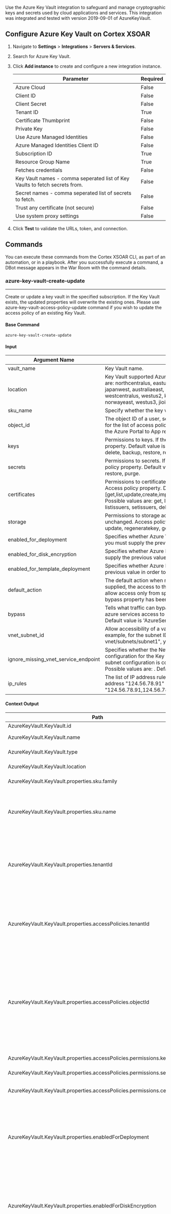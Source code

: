 Use the Azure Key Vault integration to safeguard and manage cryptographic keys and secrets used by cloud applications and services.
This integration was integrated and tested with version 2019-09-01 of AzureKeyVault.

## Configure Azure Key Vault on Cortex XSOAR

1. Navigate to **Settings** > **Integrations** > **Servers & Services**.
2. Search for Azure Key Vault.
3. Click **Add instance** to create and configure a new integration instance.

    | **Parameter**                                                               | **Required** |
    |-----------------------------------------------------------------------------|--------------|
    | Azure Cloud                                                                 | False        |
    | Client ID                                                                   | False        |
    | Client Secret                                                               | False        |
    | Tenant ID                                                                   | True         |
    | Certificate Thumbprint                                                      | False        |
    | Private Key                                                                 | False        |
    | Use Azure Managed Identities                                                | False        |
    | Azure Managed Identities Client ID                                          | False        |
    | Subscription ID                                                             | True         |
    | Resource Group Name                                                         | True         |
    | Fetches credentials                                                         | False        |
    | Key Vault names - comma seperated list of Key Vaults to fetch secrets from. | False        |
    | Secret names - comma seperated list of secrets to fetch.                    | False        |
    | Trust any certificate (not secure)                                          | False        |
    | Use system proxy settings                                                   | False        |

4. Click **Test** to validate the URLs, token, and connection.
## Commands
You can execute these commands from the Cortex XSOAR CLI, as part of an automation, or in a playbook.
After you successfully execute a command, a DBot message appears in the War Room with the command details.
### azure-key-vault-create-update
***
Create or update a key vault in the specified subscription. If the Key Vault exists, the updated properties will overwrite the existing ones. Please use azure-key-vault-access-policy-update command if you wish to update the access policy of an existing Key Vault.


#### Base Command

`azure-key-vault-create-update`
#### Input

| **Argument Name** | **Description** | **Required** |
| --- | --- | --- |
| vault_name | Key Vault name. | Required | 
| location | Key Vault supported Azure location. The location cannot be changed after the Key Vault is created. Default value is 'westus'. Possible values are: northcentralus, eastus, northeurope, westeurope, eastasia, southeastasia, eastus2, centralus, southcentralus, westus, japaneast, japanwest, australiaeast, australiasoutheast, brazilsouth, centralindia, southindia, westindia, canadacentral, canadaeast, uksouth, ukwest, westcentralus, westus2, koreacentral, francecentral, australiacentral, uaenorth, southafricanorth, switzerlandnorth, germanywestcentral, norwayeast, westus3, jioindiawest. | Optional | 
| sku_name | Specify whether the key vault is a standard vault or a premium vault. Default value is 'standard'. Possible values are: standard, premium. | Optional | 
| object_id | The object ID of a user, service principal or security group in the Azure Active Directory tenant for the vault. The object ID must be unique for the list of access policies: Any change in the access policy regards that object ID, will override the exists one. To retrieve it navigate in the Azure Portal to App registrations &gt; your registered application &gt; click on manage application in local directory &gt; copy Object ID property. | Required | 
| keys | Permissions to keys. If the Key Vault exists, you must supply the previous keys' permissions in order to keep them unchanged. Access policy property. Default value is [get,list,create,update,import,delete,backup,restore,recover]. . Possible values are: get, list, create, update, import, delete, backup, restore, recover, decrypt, encrypt, unwrapKey, wrapKey, verify, sign, purge. | Optional | 
| secrets | Permissions to secrets. If the Key Vault exists, you must supply the previous secrets' permissions in order to keep them unchanged. Access policy property. Default value is [get,list,set,delete,backup,restore,recover]. Possible values are: get, list, set, delete, recover, backup, restore, purge. | Optional | 
| certificates | Permissions to certificates. If the Key Vault exists, you must supply the previous certificate's permissions in order to keep them unchanged. Access policy property. Default value is [get,list,update,create,import,delete,recover,backup,restore,managecontacts,manageissuers,getissuers,listissuers,setissuers,deleteissuers]. Possible values are: get, list, update, create, import, delete, recover, backup, restore, managecontacts, manageissuers, getissuers, listissuers, setissuers, deleteissuers, purge. | Optional | 
| storage | Permissions to storage accounts. If the Key Vault exists, you must supply the previous storage's permissions in order to keep them unchanged. Access policy property. Default value is [get,list,set,delete,backup,restore,recover]. Possible values are: get, list, delete, set, update, regeneratekey, getsas, listsas, deletesas, setsas, recover, backup, restore, purge. | Optional | 
| enabled_for_deployment | Specifies whether Azure Virtual Machines are permitted to retrieve certificates stored as secrets from the key vault. If the Key Vault exists, you must supply the previous value in order to keep it the same. Default value is True. Possible values are: true, false. | Optional | 
| enabled_for_disk_encryption | Specifies whether Azure Disk Encryption is permitted to retrieve secrets from the vault and unwrap keys.If the Key Vault exists, you must supply the previous value in order to keep it the same. Default value is True. Possible values are: true, false. | Optional | 
| enabled_for_template_deployment | Specifies whether Azure Resource Manager is permitted to retrieve secrets from the key vault. If the Key Vault exists, you must supply the previous value in order to keep it the same. Default value is True. Possible values are: true, false. | Optional | 
| default_action | The default action when no rule from ip_rules and from vnet_subnet_id match. For example, If no ip_rules and vnet_subnet_id arguments are supplied, the access to the key vault from any IP address or virtual network will be accordingly to the default_action value. If you wish to allow access only from specific virtual network or IP address, use the ip_rules or the  vnet_subnet_id arguments. This is only used after the bypass property has been evaluated. Network acl property. Possible values are: Allow, Deny. | Optional | 
| bypass | Tells what traffic can bypass network rules. This can be 'AzureServices' or 'None'. For example, use 'AzureServices' if you wish to give azure services access to key vault, although the default action is 'Deny' or the access for a specific IP address. Network acl property. Default value is 'AzureServices'. Possible values are: AzureServices, None. | Optional | 
| vnet_subnet_id | Allow accessibility of a vault from a specific virtual network. This argument must be the full resource ID of a virtual network subnet. For example, for the subnet ID "/subscriptions/subid/resourceGroups/rg1/providers/Microsoft.Network/virtualNetworks/test-vnet/subnets/subnet1", you allow access to the Key Vault from subnet1. Network acl property. | Optional | 
| ignore_missing_vnet_service_endpoint | Specifies whether the Network Resource Provider will ignore the check if parent subnet has serviceEndpoints configured.  This allows the configuration for the Key Vault to complete without error before the configuration to the virtual network's subnet is complete. Once the subnet configuration is complete, the Cosmos account will then be accessible through the configured subnet. Network Acl property. Possible values are: . Default is True. | Optional | 
| ip_rules | The list of IP address rules. Each rule governing the accessibility of a vault from a specific IP address or IP range. It can be a simple IP address "124.56.78.91" or "124.56.78.0/24" -  all addresses that start with 124.56.78. For example, for the IP addresses list: "124.56.78.91,124.56.78.92", you can access the Key Vault from "124.56.78.91" or "124.56.78.92" IP addresses. Network acl property. | Optional | 


#### Context Output

| **Path** | **Type** | **Description** |
| --- | --- | --- |
| AzureKeyVault.KeyVault.id | String | Resource ID. | 
| AzureKeyVault.KeyVault.name | String | Key Vault name. | 
| AzureKeyVault.KeyVault.type | String | Resource type in Azure. | 
| AzureKeyVault.KeyVault.location | String | Key Vault location. | 
| AzureKeyVault.KeyVault.properties.sku.family | String | SKU family name. | 
| AzureKeyVault.KeyVault.properties.sku.name | String | SKU name to specify whether the key vault is a standard vault or a premium vault. | 
| AzureKeyVault.KeyVault.properties.tenantId | String | The Azure Active Directory tenant ID that should be used for authenticating requests to the key vault. | 
| AzureKeyVault.KeyVault.properties.accessPolicies.tenantId | String | The Azure Active Directory tenant ID that should be used for authenticating requests to the key vault. | 
| AzureKeyVault.KeyVault.properties.accessPolicies.objectId | String | The object ID of a user, service principal or security group in the Azure Active Directory tenant for the vault. The object ID must be unique for the list of access policies. | 
| AzureKeyVault.KeyVault.properties.accessPolicies.permissions.keys | Unknown | Permissions to keys. | 
| AzureKeyVault.KeyVault.properties.accessPolicies.permissions.secrets | Unknown | Permissions to secrets. | 
| AzureKeyVault.KeyVault.properties.accessPolicies.permissions.certificates | Unknown | Permissions to certificates. | 
| AzureKeyVault.KeyVault.properties.enabledForDeployment | Boolean | Property to specify whether Azure Virtual Machines are permitted to retrieve certificates stored as secrets from the key vault. | 
| AzureKeyVault.KeyVault.properties.enabledForDiskEncryption | Boolean | Property to specify whether Azure Disk Encryption is permitted to retrieve secrets from the vault and unwrap keys. | 
| AzureKeyVault.KeyVault.properties.enabledForTemplateDeployment | Boolean | Property to specify whether Azure Resource Manager is permitted to retrieve secrets from the key vault. | 
| AzureKeyVault.KeyVault.properties.vaultUri | String | The URI of the vault for performing operations on keys and secrets. |
| AzureKeyVault.KeyVault.properties.provisioningState | String | The current provisioning state. |

#### Command Example
```!azure-key-vault-create-update object_id=YOUR_OBJECT_ID vault_name=xsoar-test-285 keys=create,decrypt```

#### Context Example
```json
{
    "AzureKeyVault": {
        "KeyVault": {
            "id": "/subscriptions/SUBSCRIPTION_ID/resourceGroups/test-group/providers/Microsoft.KeyVault/vaults/xsoar-test-285",
            "location": "westus",
            "name": "xsoar-test-285",
            "properties": {
                "accessPolicies": [
                    {
                        "objectId": "YOUR_OBJECT_ID",
                        "permissions": {
                            "certificates": [
                                "get",
                                "list",
                                "update",
                                "create",
                                "import",
                                "delete",
                                "recover",
                                "backup",
                                "restore",
                                "managecontacts",
                                "manageissuers",
                                "getissuers",
                                "listissuers",
                                "setissuers",
                                "deleteissuers"
                            ],
                            "keys": [
                                "create",
                                "decrypt"
                            ],
                            "secrets": [
                                "get",
                                "list",
                                "set",
                                "delete",
                                "recover",
                                "backup",
                                "restore"
                            ],
                            "storage": [
                                "get",
                                "list",
                                "delete",
                                "set",
                                "update",
                                "regeneratekey",
                                "getsas",
                                "listsas"
                            ]
                        },
                        "tenantId": "YOUR_TENANT_ID"
                    }
                ],
                "enableSoftDelete": true,
                "enabledForDeployment": true,
                "enabledForDiskEncryption": true,
                "enabledForTemplateDeployment": true,
                "provisioningState": "Succeeded",
                "sku": {
                    "family": "A",
                    "name": "standard"
                },
                "tenantId": "YOUR_TENANT_ID",
                "vaultUri": "https://xsoar-test-285.vault.azure.net/"
            },
            "tags": {},
            "type": "Microsoft.KeyVault/vaults"
        }
    }
}
```

#### Human Readable Output

>### xsoar-test-285 Information
>|Id|Name|Type|Location|
>|---|---|---|---|
>| /subscriptions/SUBSCRIPTION_ID/resourceGroups/test-group/providers/Microsoft.KeyVault/vaults/xsoar-test-285 | xsoar-test-285 | Microsoft.KeyVault/vaults | westus |


### azure-key-vault-delete
***
Delete the specified key vault.


#### Base Command

`azure-key-vault-delete`
#### Input

| **Argument Name** | **Description** | **Required** |
| --- | --- | --- |
| vault_name | Key Vault name to delete. | Required | 


#### Context Output

There is no context output for this command.

#### Command Example
```!azure-key-vault-delete vault_name=xsoar-test-262```

#### Human Readable Output

>Deleted Key Vault xsoar-test-262 successfully.

### azure-key-vault-get
***
Get the specified key vault.


#### Base Command

`azure-key-vault-get`
#### Input

| **Argument Name** | **Description** | **Required** |
| --- | --- | --- |
| vault_name | Key Vault name. | Required | 


#### Context Output

| **Path** | **Type** | **Description** |
| --- | --- | --- |
| AzureKeyVault.KeyVault.id | String | Resource ID. | 
| AzureKeyVault.KeyVault.name | String | Key Vault name. | 
| AzureKeyVault.KeyVault.type | String | Resource type in Azure. | 
| AzureKeyVault.KeyVault.location | String | Key Vault location. | 
| AzureKeyVault.KeyVault.properties.sku.family | String | SKU family name. | 
| AzureKeyVault.KeyVault.properties.sku.name | String | SKU name to specify whether the key vault is a standard vault or a premium vault. | 
| AzureKeyVault.KeyVault.properties.tenantId | String | The Azure Active Directory tenant ID that should be used for authenticating requests to the key vault. | 
| AzureKeyVault.KeyVault.properties.accessPolicies.tenantId | String | The Azure Active Directory tenant ID that should be used for authenticating requests to the key vault. | 
| AzureKeyVault.KeyVault.properties.accessPolicies.objectId | String | The object ID of a user, service principal or security group in the Azure Active Directory tenant for the vault. The object ID must be unique for the list of access policies. | 
| AzureKeyVault.KeyVault.properties.accessPolicies.permissions.keys | Unknown | Permissions to keys. | 
| AzureKeyVault.KeyVault.properties.accessPolicies.permissions.secrets | Unknown | Permissions to secrets. | 
| AzureKeyVault.KeyVault.properties.accessPolicies.permissions.certificates | Unknown | Permissions to certificates. | 
| AzureKeyVault.KeyVault.properties.enabledForDeployment | Boolean | Property to specify whether Azure Virtual Machines are permitted to retrieve certificates stored as secrets from the key vault. | 
| AzureKeyVault.KeyVault.properties.enabledForDiskEncryption | Boolean | Property to specify whether Azure Disk Encryption is permitted to retrieve secrets from the vault and unwrap keys. | 
| AzureKeyVault.KeyVault.properties.enabledForTemplateDeployment | Boolean | Property to specify whether Azure Resource Manager is permitted to retrieve secrets from the key vault. | 
| AzureKeyVault.KeyVault.properties.enableSoftDelete | Boolean | Property to specify whether the 'soft delete' functionality is enabled for this key vault. If it's not set to any value\(true or false\) when creating new key vault, it will be set to true by default. Once set to true, it cannot be reverted to false. | 
| AzureKeyVault.KeyVault.properties.vaultUri | String | The URI of the vault for performing operations on keys and secrets. This property is readonly. | 


#### Command Example
```!azure-key-vault-get vault_name=xsoar-test-vault```

#### Context Example
```json
{
    "AzureKeyVault": {
        "KeyVault": {
            "id": "/subscriptions/SUBSCRIPTION_ID/resourceGroups/test-group/providers/Microsoft.KeyVault/vaults/xsoar-test-vault",
            "location": "eastus",
            "name": "xsoar-test-vault",
            "properties": {
                "accessPolicies": [
                    {
                        "objectId": "YOUR_OBJECT_ID",
                        "permissions": {
                            "certificates": [
                                "Get",
                                "List",
                                "Update",
                                "Create",
                                "Import",
                                "Delete",
                                "Recover",
                                "Backup",
                                "Restore",
                                "ManageContacts",
                                "ManageIssuers",
                                "GetIssuers",
                                "ListIssuers",
                                "SetIssuers",
                                "DeleteIssuers",
                                "Purge"
                            ],
                            "keys": [
                                "Get",
                                "List",
                                "Update",
                                "Create",
                                "Import",
                                "Delete",
                                "Recover",
                                "Backup",
                                "Restore",
                                "Decrypt",
                                "Encrypt",
                                "UnwrapKey",
                                "WrapKey",
                                "Verify",
                                "Sign",
                                "Purge"
                            ],
                            "secrets": [
                                "Get",
                                "List",
                                "Set",
                                "Delete",
                                "Recover",
                                "Backup",
                                "Restore",
                                "Purge"
                            ]
                        },
                        "tenantId": "YOUR_TENANT_ID"
                    }
                ],
                "enableRbacAuthorization": false,
                "enableSoftDelete": true,
                "enabledForDeployment": false,
                "enabledForDiskEncryption": false,
                "enabledForTemplateDeployment": false,
                "provisioningState": "Succeeded",
                "sku": {
                    "family": "A",
                    "name": "Standard"
                },
                "softDeleteRetentionInDays": 90,
                "tenantId": "YOUR_TENANT_ID",
                "vaultUri": "https://xsoar-test-vault.vault.azure.net/"
            },
            "tags": {},
            "type": "Microsoft.KeyVault/vaults"
        }
    }
}
```

#### Human Readable Output

>### xsoar-test-vault Information
>|Id|Name|Type|Location|
>|---|---|---|---|
>| /subscriptions/SUBSCRIPTION_ID/resourceGroups/test-group/providers/Microsoft.KeyVault/vaults/xsoar-test-vault | xsoar-test-vault | Microsoft.KeyVault/vaults | eastus |


### azure-key-vault-list
***
The List operation gets information about the vaults associated with the subscription. For a limit greater than 25, more than one API call will be required and the command might take longer time.


#### Base Command

`azure-key-vault-list`
#### Input

| **Argument Name** | **Description** | **Required** |
| --- | --- | --- |
| limit | Limit on the number of keys vaults to return. Default value is 50. | Optional | 
| offset | First index to retrieve from. Default value is 0. | Optional | 


#### Context Output

| **Path** | **Type** | **Description** |
| --- | --- | --- |
| AzureKeyVault.KeyVault.id | String | Resource ID. | 
| AzureKeyVault.KeyVault.name | String | Key Vault name. | 
| AzureKeyVault.KeyVault.type | String | Resource type in Azure. | 
| AzureKeyVault.KeyVault.location | String | Key Vault location. | 
| AzureKeyVault.KeyVault.properties.sku.family | String | SKU family name. | 
| AzureKeyVault.KeyVault.properties.sku.name | String | SKU name to specify whether the key vault is a standard vault or a premium vault. | 
| AzureKeyVault.KeyVault.properties.tenantId | String | The Azure Active Directory tenant ID that should be used for authenticating requests to the key vault. | 
| AzureKeyVault.KeyVault.properties.accessPolicies.tenantId | String | The Azure Active Directory tenant ID that should be used for authenticating requests to the key vault. | 
| AzureKeyVault.KeyVault.properties.accessPolicies.objectId | String | The object ID of a user, service principal or security group in the Azure Active Directory tenant for the vault. The object ID must be unique for the list of access policies. | 
| AzureKeyVault.KeyVault.properties.accessPolicies.permissions.keys | Unknown | Permissions to keys. | 
| AzureKeyVault.KeyVault.properties.accessPolicies.permissions.secrets | Unknown | Permissions to secrets. | 
| AzureKeyVault.KeyVault.properties.accessPolicies.permissions.certificates | Unknown | Permissions to certificates. | 
| AzureKeyVault.KeyVault.properties.enabledForDeployment | Boolean | Property to specify whether Azure Virtual Machines are permitted to retrieve certificates stored as secrets from the key vault. | 
| AzureKeyVault.KeyVault.properties.enabledForDiskEncryption | Boolean | Property to specify whether Azure Disk Encryption is permitted to retrieve secrets from the vault and unwrap keys. | 
| AzureKeyVault.KeyVault.properties.enabledForTemplateDeployment | Boolean | Property to specify whether Azure Resource Manager is permitted to retrieve secrets from the key vault. | 
| AzureKeyVault.KeyVault.properties.enableSoftDelete | Boolean | Property to specify whether the 'soft delete' functionality is enabled for this key vault. If it's not set to any value\(true or false\) when creating new key vault, it will be set to true by default. Once set to true, it cannot be reverted to false. | 
| AzureKeyVault.KeyVault.properties.vaultUri | String | The URI of the vault for performing operations on keys and secrets.  | 


#### Command Example
```!azure-key-vault-list limit=1```

#### Context Example
```json
{
    "AzureKeyVault": {
        "KeyVault": {
            "id": "/subscriptions/SUBSCRIPTION_ID/resourceGroups/test-group/providers/Microsoft.KeyVault/vaults/xsoar-test-265",
            "location": "eastasia",
            "name": "xsoar-test-265",
            "properties": {
                "accessPolicies": [
                    {
                        "objectId": "YOUR_OBJECT_ID",
                        "permissions": {
                            "certificates": [
                                "get",
                                "list",
                                "update",
                                "create",
                                "import",
                                "delete",
                                "recover",
                                "backup",
                                "restore",
                                "managecontacts",
                                "manageissuers",
                                "getissuers",
                                "listissuers",
                                "setissuers",
                                "deleteissuers"
                            ],
                            "keys": [
                                "get",
                                "list",
                                "update",
                                "create",
                                "import",
                                "delete",
                                "recover",
                                "backup",
                                "restore",
                                "decrypt"
                            ],
                            "secrets": [
                                "get",
                                "list",
                                "set",
                                "delete",
                                "recover",
                                "backup",
                                "restore"
                            ],
                            "storage": [
                                "get",
                                "list",
                                "delete",
                                "set",
                                "update",
                                "regeneratekey",
                                "getsas",
                                "listsas"
                            ]
                        },
                        "tenantId": "YOUR_TENANT_ID"
                    }
                ],
                "enableSoftDelete": true,
                "enabledForDeployment": true,
                "enabledForDiskEncryption": true,
                "enabledForTemplateDeployment": true,
                "provisioningState": "Succeeded",
                "sku": {
                    "family": "A",
                    "name": "standard"
                },
                "tenantId": "YOUR_TENANT_ID",
                "vaultUri": "https://xsoar-test-265.vault.azure.net/"
            },
            "tags": {},
            "type": "Microsoft.KeyVault/vaults"
        }
    }
}
```

#### Human Readable Output

>### Key Vaults List
>|Id|Name|Type|Location|
>|---|---|---|---|
>| /subscriptions/SUBSCRIPTION_ID/resourceGroups/test-group/providers/Microsoft.KeyVault/vaults/xsoar-test-265 | xsoar-test-265 | Microsoft.KeyVault/vaults | eastasia |


### azure-key-vault-access-policy-update
***
Update access policies in a key vault in the specified subscription. The update regards only the access policy for the specified object ID.


#### Base Command

`azure-key-vault-access-policy-update`
#### Input

| **Argument Name** | **Description** | **Required** |
| --- | --- | --- |
| vault_name | The name of the Key Vault to update it's access policy. | Required | 
| operation_kind | The name of the operation to do on the vault's access policy. Supports three operations: add,remove,replace. For example, to add get, list permissions to the current secret permissions, use operation_kind=add and secrets=get,list. Possible values are: add, remove, replace. | Required | 
| object_id | The object ID of a user, service principal or security group in the Azure Active Directory tenant for the vault. The update regards only the access policy for the specified object ID. | Required | 
| keys | Permissions to keys. Possible values are: encrypt, decrypt, wrapKey, unwrapKey, sign, verify, get, list, create, update, import, delete, backup, restore, recover, purge. | Optional | 
| secrets | Permissions to secrets. Possible values are: get, list, set, delete, backup, restore, recover, purge. | Optional | 
| certificates | Permissions to certificates. Possible values are: get, list, delete, create, import, update, managecontacts, getissuers, listissuers, setissuers, deleteissuers, manageissuers, recover, purge. | Optional | 
| storage | Permissions to storage accounts. Possible values are: get, list, delete, set, update, regeneratekey, getsas, listsas, deletesas, setsas, recover, backup, restore, purge. | Optional | 


#### Context Output

| **Path** | **Type** | **Description** |
| --- | --- | --- |
| AzureKeyVault.VaultAccessPolicy.id | String | Resource ID. | 
| AzureKeyVault.VaultAccessPolicy.type | String | Resource type in Azure. | 
| AzureKeyVault.VaultAccessPolicy.properties.accessPolicies.tenantId | String | The Azure Active Directory tenant ID that should be used for authenticating requests to the key vault. | 
| AzureKeyVault.VaultAccessPolicy.properties.accessPolicies.objectId | String | The object ID of a user, service principal or security group in the Azure Active Directory tenant for the vault. The object ID must be unique for the list of access policies. | 
| AzureKeyVault.VaultAccessPolicy.properties.accessPolicies.permissions.keys | Unknown | Permissions to keys. | 
| AzureKeyVault.VaultAccessPolicy.properties.accessPolicies.permissions.secrets | Unknown | Permissions to secrets. | 
| AzureKeyVault.VaultAccessPolicy.properties.accessPolicies.permissions.certificates | Unknown | Permissions to certificates. | 


#### Command Example
```!azure-key-vault-access-policy-update object_id=YOUR_OBJECT_ID operation_kind=add vault_name=xsoar-test-285 keys=import,list```

#### Context Example
```json
{
    "AzureKeyVault": {
        "VaultAccessPolicy": {
            "id": "/subscriptions/SUBSCRIPTION_ID/resourceGroups/test-group/providers/Microsoft.KeyVault/vaults/xsoar-test-285/accessPolicies/",
            "properties": {
                "accessPolicies": [
                    {
                        "objectId": "YOUR_OBJECT_ID",
                        "permissions": {
                            "certificates": [
                                "get",
                                "list",
                                "update",
                                "create",
                                "import",
                                "delete",
                                "recover",
                                "backup",
                                "restore",
                                "managecontacts",
                                "manageissuers",
                                "getissuers",
                                "listissuers",
                                "setissuers",
                                "deleteissuers"
                            ],
                            "keys": [
                                "create",
                                "decrypt",
                                "import",
                                "list"
                            ],
                            "secrets": [
                                "get",
                                "list",
                                "set",
                                "delete",
                                "recover",
                                "backup",
                                "restore"
                            ],
                            "storage": [
                                "get",
                                "list",
                                "delete",
                                "set",
                                "update",
                                "regeneratekey",
                                "getsas",
                                "listsas"
                            ]
                        },
                        "tenantId": "YOUR_TENANT_ID"
                    }
                ]
            },
            "type": "Microsoft.KeyVault/vaults/accessPolicies"
        }
    }
}
```

#### Human Readable Output

>### xsoar-test-285 Updated Access Policy
>|Id|Type|
>|---|---|
>| /subscriptions/SUBSCRIPTION_ID/resourceGroups/test-group/providers/Microsoft.KeyVault/vaults/xsoar-test-285/accessPolicies/ | Microsoft.KeyVault/vaults/accessPolicies |


### azure-key-vault-key-get
***
Get the public part of a stored key. This operation requires the keys/get permission.


#### Base Command

`azure-key-vault-key-get`
#### Input

| **Argument Name** | **Description** | **Required** |
| --- | --- | --- |
| vault_name | The name of the Key Vault where the key resides in. | Required | 
| key_name | Key name. | Required | 
| key_version | Adding the version parameter retrieves a specific version of a key. This URI fragment is optional. If not specified, the latest version of the key is returned. | Optional | 


#### Context Output

| **Path** | **Type** | **Description** |
| --- | --- | --- |
| AzureKeyVault.Key.key.kid | String | Key identifier. | 
| AzureKeyVault.Key.key.kty | String | JsonWebKey Key Type. | 
| AzureKeyVault.Key.key.key_ops | Unknown | Supported key operations. | 
| AzureKeyVault.Key.key.n | String | RSA modulus. | 
| AzureKeyVault.Key.key.e | String | RSA public exponent. | 
| AzureKeyVault.Key.attributes.enabled | Boolean | Determines whether the object is enabled. | 
| AzureKeyVault.Key.attributes.created | Date | Creation time in UTC. | 
| AzureKeyVault.Key.attributes.updated | Date | Last updated time in UTC. | 
| AzureKeyVault.Key.attributes.recoveryLevel | Unknown | Reflects the deletion recovery level currently in effect for keys in the current vault. If it contains 'Purgeable' the key can be permanently deleted by a privileged user; otherwise, only the system can purge the key, at the end of the retention interval. | 


#### Command Example
```!azure-key-vault-key-get key_name=test-key-1 vault_name=xsoar-test-vault```

#### Context Example
```json
{
    "AzureKeyVault": {
        "Key": {
            "attributes": {
                "created": "2021-08-11T12:03:16",
                "enabled": true,
                "recoverableDays": 90,
                "recoveryLevel": "Recoverable+Purgeable",
                "updated": "2021-08-11T12:03:16"
            },
            "key": {
                "e": "AQAB",
                "key_ops": [
                    "sign",
                    "verify",
                    "wrapKey",
                    "unwrapKey",
                    "encrypt",
                    "decrypt"
                ],
                "kid": "https://xsoar-test-vault.vault.azure.net/keys/test-key-1/KEY_VERSION",
                "kty": "RSA",
                "n": "XXX-XXXX-XXX"
            },
            "key_vault_name": "xsoar-test-vault",
            "tags": {}
        }
    }
}
```

#### Human Readable Output

>### test-key-1 Information
>|Key Id|Enabled|Json Web Key Type|Key Operations|Create Time|Update Time|
>|---|---|---|---|---|---|
>| https://xsoar-test-vault.vault.azure.net/keys/test-key-1/KEY_VERSION | true | RSA | sign,<br/>verify,<br/>wrapKey,<br/>unwrapKey,<br/>encrypt,<br/>decrypt | 2021-08-11T12:03:16 | 2021-08-11T12:03:16 |


### azure-key-vault-key-list
***
List keys in the specified vault. For a limit greater than 25, more than one API call will be required and the command might take longer time. This operation requires the keys/list permission.


#### Base Command

`azure-key-vault-key-list`
#### Input

| **Argument Name** | **Description** | **Required** |
| --- | --- | --- |
| vault_name | The name of the Key Vault where the keys reside in. | Required | 
| limit | Limit on the number of keys to return. Default value is 50. Default is 50. | Optional | 
| offset | First index to retrieve from. Default value is 0. Default is 0. | Optional | 


#### Context Output

| **Path** | **Type** | **Description** |
| --- | --- | --- |
| AzureKeyVault.Key.kid | String | Key identifier. | 
| AzureKeyVault.Key.attributes.enabled | Boolean | Determines whether the object is enabled. | 
| AzureKeyVault.Key.attributes.created | Date | Creation time in UTC. | 
| AzureKeyVault.Key.attributes.updated | Date | Last updated time in UTC. | 
| AzureKeyVault.Key.attributes.recoveryLevel | String | Reflects the deletion recovery level currently in effect for keys in the current vault. If it contains 'Purgeable' the key can be permanently deleted by a privileged user; otherwise, only the system can purge the key, at the end of the retention interval. | 
| AzureKeyVault.Key.attributes.recoverableDays | Number | Soft Delete data retention days. Value should be &gt;=7 and &lt;=90 when softDelete enabled, otherwise 0. | 


#### Command Example
```!azure-key-vault-key-list vault_name=xsoar-test-vault limit=1```

#### Context Example
```json
{
    "AzureKeyVault": {
        "Key": {
            "attributes": {
                "created": "2021-08-11T12:05:48",
                "enabled": false,
                "exp": "2022-08-11T12:05:48",
                "nbf": "2021-08-11T11:55:48",
                "recoverableDays": 90,
                "recoveryLevel": "Recoverable+Purgeable",
                "updated": "2021-09-05T14:02:13"
            },
            "key_vault_name": "xsoar-test-vault",
            "kid": "https://xsoar-test-vault.vault.azure.net/keys/test-cer-1",
            "managed": true,
            "tags": {}
        }
    }
}
```

#### Human Readable Output

>### xsoar-test-vault Keys List
>|Key Id|Enabled|Create Time|Update Time|Expiry Time|
>|---|---|---|---|---|
>| https://xsoar-test-vault.vault.azure.net/keys/test-cer-1 | false | 2021-08-11T12:05:48 | 2021-09-05T14:02:13 | 2022-08-11T12:05:48 |


### azure-key-vault-key-delete
***
Delete a key of any type from storage in Azure Key vault. This operation requires the keys/delete permission.


#### Base Command

`azure-key-vault-key-delete`
#### Input

| **Argument Name** | **Description** | **Required** |
| --- | --- | --- |
| vault_name | The name of the Key Vault where the key resides in. | Required | 
| key_name | Key name to delete. | Required | 


#### Context Output

| **Path** | **Type** | **Description** |
| --- | --- | --- |
| AzureKeyVault.Key.recoveryId | String | The url of the recovery object, used to identify and recover the deleted key. | 
| AzureKeyVault.Key.deletedDate | Date | The time when the key was deleted, in UTC. | 
| AzureKeyVault.Key.key.kid | String | Key identifier. | 
| AzureKeyVault.Key.key.kty | String | JsonWebKey Key Type. | 
| AzureKeyVault.Key.key.key_ops | Unknown | Supported key operations. | 
| AzureKeyVault.Key.key.n | String | RSA modulus. | 
| AzureKeyVault.Key.key.e | String | RSA public exponent. | 
| AzureKeyVault.Key.attributes.enabled | Boolean | Determines whether the object is enabled. | 
| AzureKeyVault.Key.attributes.created | Number | Creation time in UTC. | 
| AzureKeyVault.Key.attributes.updated | Number | Last updated time in UTC. | 
| AzureKeyVault.Key.attributes.recoveryLevel | String | Reflects the deletion recovery level currently in effect for keys in the current vault. If it contains 'Purgeable' the key can be permanently deleted by a privileged user; otherwise, only the system can purge the key, at the end of the retention interval. | 


#### Command Example
```!azure-key-vault-key-delete key_name=test-key-10 vault_name=xsoar-test-vault```

#### Context Example
```json
{
    "AzureKeyVault": {
        "Key": {
            "attributes": {
                "created": "2021-08-18T07:07:18",
                "enabled": true,
                "exp": "2023-08-18T07:07:03",
                "nbf": "2021-08-18T07:07:03",
                "recoverableDays": 90,
                "recoveryLevel": "Recoverable+Purgeable",
                "updated": "2021-08-18T07:07:18"
            },
            "deletedDate": "2021-11-01T12:52:40",
            "key": {
                "e": "AQAB",
                "key_ops": [
                    "sign",
                    "verify",
                    "wrapKey",
                    "unwrapKey",
                    "encrypt",
                    "decrypt"
                ],
                "kid": "https://xsoar-test-vault.vault.azure.net/keys/test-key-10/KEY_VERSION",
                "kty": "RSA",
                "n": "XXX-XXXX-XXX"
            },
            "key_vault_name": "xsoar-test-vault",
            "recoveryId": "https://xsoar-test-vault.vault.azure.net/deletedkeys/test-key-10",
            "scheduledPurgeDate": "2022-01-30T12:52:40",
            "tags": {}
        }
    }
}
```

#### Human Readable Output

>### Delete test-key-10
>|Key Id|Recovery Id|Deleted Date|Scheduled Purge Date|
>|---|---|---|---|
>| https://xsoar-test-vault.vault.azure.net/keys/test-key-10/KEY_VERSION | https://xsoar-test-vault.vault.azure.net/deletedkeys/test-key-10 | 2021-11-01T12:52:40 | 2022-01-30T12:52:40 |


### azure-key-vault-secret-get
***
Get a specified secret from a given key vault. The GET operation is applicable to any secret stored in Azure Key Vault. This operation requires the secrets/get permission.


#### Base Command

`azure-key-vault-secret-get`
#### Input

| **Argument Name** | **Description** | **Required** |
| --- | --- | --- |
| vault_name | The name of the Key Vault where the secret resides in. | Required | 
| secret_name | Secret name. | Required | 
| secret_version | Secret version.If not specified, the latest version of the secret is returned. | Optional | 


#### Context Output

| **Path** | **Type** | **Description** |
| --- |----------| --- |
| AzureKeyVault.Secret.value | String   | Secret value. | 
| AzureKeyVault.Secret.id | String   | Secret ID. | 
| AzureKeyVault.Secret.attributes.enabled | Boolean  | Determines whether the object is enabled. | 
| AzureKeyVault.Secret.attributes.created | Date     | Creation time in UTC. | 
| AzureKeyVault.Secret.attributes.updated | Date     | Last updated time in UTC. | 
| AzureKeyVault.Secret.attributes.recoveryLevel | String   | Reflects the deletion recovery level currently in effect for secrets in the current vault. If it contains 'Purgeable', the secret can be permanently deleted by a privileged user; otherwise, only the system can purge the secret, at the end of the retention interval. | 


#### Command Example
```!azure-key-vault-secret-get secret_name=test-sec-1 vault_name=xsoar-test-vault```

#### Context Example
```json
{
    "AzureKeyVault": {
        "Secret": {
            "attributes": {
                "created": "2021-08-11T12:04:12",
                "enabled": true,
                "exp": "2023-08-11T12:04:06",
                "nbf": "2021-08-11T12:04:06",
                "recoverableDays": 90,
                "recoveryLevel": "Recoverable+Purgeable",
                "updated": "2021-08-17T16:22:57"
            },
            "contentType": "text",
            "id": "https://xsoar-test-vault.vault.azure.net/secrets/test-sec-1/SECRET_VERSION",
            "key_vault_name": "xsoar-test-vault",
            "tags": {},
            "value": "test"
        }
    }
}
```

#### Human Readable Output

>### test-sec-1 Information
>|Secret Id|Enabled|Create Time|Update Time|Expiry Time|
>|---|---|---|---|---|
>| https://xsoar-test-vault.vault.azure.net/secrets/test-sec-1/SECRET_VERSION | true | 2021-08-11T12:04:12 | 2021-08-17T16:22:57 | 2023-08-11T12:04:06 |


### azure-key-vault-secret-list
***
List secrets in a specified key vault. For a limit greater than 25, more than one API call will be required and the command might take longer time. This operation requires the secrets/list permission.


#### Base Command

`azure-key-vault-secret-list`
#### Input

| **Argument Name** | **Description** | **Required** |
| --- | --- | --- |
| vault_name | The name of the Key Vault where the secrets reside in. | Required | 
| limit | Limit on the number of secrets to return. Default value is 50. | Optional | 
| offset | First index to retrieve from. Default value is 0. | Optional | 


#### Context Output

| **Path** | **Type** | **Description** |
| --- |----------| --- |
| AzureKeyVault.Secret.id | String   | Secret ID. | 
| AzureKeyVault.Secret.attributes.enabled | Boolean  | Determines whether the object is enabled. | 
| AzureKeyVault.Secret.attributes.nbf | Date     | Not before date in UTC. | 
| AzureKeyVault.Secret.attributes.exp | Date     | Expiry date in UTC. | 
| AzureKeyVault.Secret.attributes.created | Date     | Creation time in UTC. | 
| AzureKeyVault.Secret.attributes.updated | Date     | Last updated time in UTC. | 
| AzureKeyVault.Secret.attributes.recoveryLevel | String   | Reflects the deletion recovery level currently in effect for secrets in the current vault. If it contains 'Purgeable', the secret can be permanently deleted by a privileged user; otherwise, only the system can purge the secret, at the end of the retention interval. | 
| AzureKeyVault.Secret.attributes.recoverableDays | Number   | Soft Delete data retention days. Value should be &gt;=7 and &lt;=90 when softDelete enabled, otherwise 0. | 


#### Command Example
```!azure-key-vault-secret-list vault_name=xsoar-test-vault limit=1```

#### Context Example
```json
{
    "AzureKeyVault": {
        "Secret": {
            "attributes": {
                "created": "2021-08-11T12:05:48",
                "enabled": false,
                "exp": "2022-08-11T12:05:48",
                "nbf": "2021-08-11T11:55:48",
                "recoverableDays": 90,
                "recoveryLevel": "Recoverable+Purgeable",
                "updated": "2021-09-05T14:02:13"
            },
            "contentType": "application/x-pkcs12",
            "id": "https://xsoar-test-vault.vault.azure.net/secrets/test-cer-1",
            "key_vault_name": "xsoar-test-vault",
            "managed": true,
            "tags": {}
        }
    }
}
```

#### Human Readable Output

>### xsoar-test-vault Secrets List
>|Secret Id|Enabled|Create Time|Update Time|Expiry Time|
>|---|---|---|---|---|
>| https://xsoar-test-vault.vault.azure.net/secrets/test-cer-1 | false | 2021-08-11T12:05:48 | 2021-09-05T14:02:13 | 2022-08-11T12:05:48 |


### azure-key-vault-secret-delete
***
Delete a secret from a specified key vault. This operation requires the secrets/delete permission.


#### Base Command

`azure-key-vault-secret-delete`
#### Input

| **Argument Name** | **Description** | **Required** |
| --- | --- | --- |
| vault_name | The name of the Key Vault where the secret resides in. | Required | 
| secret_name | Secret name to delete. | Required | 


#### Context Output

| **Path** | **Type** | **Description** |
| --- | --- | --- |
| AzureKeyVault.Secret.recoveryId | String | The URL of the recovery object, used to identify and recover the deleted secret. | 
| AzureKeyVault.Secret.deletedDate | Date | The time when the secret was deleted, in UTC. | 
| AzureKeyVault.Secret.scheduledPurgeDate | Date | The time when the secret is scheduled to be purged, in UTC. | 
| AzureKeyVault.Secret.id | String | Deleted secret ID. | 
| AzureKeyVault.Secret.attributes.enabled | Boolean | Determines whether the object is enabled. | 
| AzureKeyVault.Secret.attributes.created | Date | Creation time in UTC. | 
| AzureKeyVault.Secret.attributes.updated | Date | Last updated time in UTC. | 
| AzureKeyVault.Secret.attributes.recoveryLevel | String | Reflects the deletion recovery level currently in effect for secrets in the current vault. | 


#### Command Example
```!azure-key-vault-secret-delete secret_name=test-sec-10 vault_name=xsoar-test-vault```

#### Context Example
```json
{
    "AzureKeyVault": {
        "Secret": {
            "attributes": {
                "created": "2021-08-18T07:08:10",
                "enabled": true,
                "recoverableDays": 90,
                "recoveryLevel": "Recoverable+Purgeable",
                "updated": "2021-08-18T07:08:10"
            },
            "contentType": "aa",
            "deletedDate": "2021-11-01T12:52:54",
            "id": "https://xsoar-test-vault.vault.azure.net/secrets/test-sec-10/SECRET_VERSION",
            "key_vault_name": "xsoar-test-vault",
            "recoveryId": "https://xsoar-test-vault.vault.azure.net/deletedsecrets/test-sec-10",
            "scheduledPurgeDate": "2022-01-30T12:52:54",
            "tags": {}
        }
    }
}
```

#### Human Readable Output

>### Delete test-sec-10
>|Secret Id|Recovery Id|Deleted Date|Scheduled Purge Date|
>|---|---|---|---|
>| https://xsoar-test-vault.vault.azure.net/secrets/test-sec-10/SECRET_VERSION | https://xsoar-test-vault.vault.azure.net/deletedsecrets/test-sec-10 | 2021-11-01T12:52:54 | 2022-01-30T12:52:54 |


### azure-key-vault-certificate-get
***
Gets information about a specific certificate. This operation requires the certificates/get permission.


#### Base Command

`azure-key-vault-certificate-get`
#### Input

| **Argument Name** | **Description** | **Required** |
| --- | --- | --- |
| vault_name | The name of the Key Vault where the certificate resides in. | Required | 
| certificate_name | Certificate name. | Required | 
| certificate_version | The version of the certificate. If not specified, the latest version of the certificate is returned. | Optional | 


#### Context Output

| **Path** | **Type** | **Description** |
| --- | --- | --- |
| AzureKeyVault.Certificate.id | String | Certificate ID. | 
| AzureKeyVault.Certificate.kid | String | Key ID. | 
| AzureKeyVault.Certificate.sid | String | Secret ID. | 
| AzureKeyVault.Certificate.x5t | String | Thumbprint of the certificate. | 
| AzureKeyVault.Certificate.cer | String | CER contents of x509 certificate. | 
| AzureKeyVault.Certificate.attributes.enabled | Boolean | Determines whether the object is enabled. | 
| AzureKeyVault.Certificate.attributes.exp | Date | Expiry date in UTC. | 
| AzureKeyVault.Certificate.attributes.created | Date | Creation time in UTC. | 
| AzureKeyVault.Certificate.attributes.updated | Date | Last updated time in UTC. | 
| AzureKeyVault.Certificate.attributes.recoveryLevel | String | Reflects the deletion recovery level currently in effect for certificates in the current vault. If it contains 'Purgeable', the certificate can be permanently deleted by a privileged user; otherwise, only the system can purge the certificate, at the end of the retention interval. | 
| AzureKeyVault.Certificate.policy | Unknown | The management policy. | 


#### Command Example
```!azure-key-vault-certificate-get certificate_name=test-cer-1 vault_name=xsoar-test-vault```

#### Context Example
```json
{
    "AzureKeyVault": {
        "Certificate": {
            "attributes": {
                "created": "2021-08-11T12:05:48",
                "enabled": false,
                "exp": "2022-08-11T12:05:48",
                "nbf": "2021-08-11T11:55:48",
                "recoverableDays": 90,
                "recoveryLevel": "Recoverable+Purgeable",
                "updated": "2021-09-05T14:02:13"
            },
            "cer": "XXXXX-XXXXXX",
            "id": "https://xsoar-test-vault.vault.azure.net/certificates/test-cer-1/CERTIFICATE_VERSION",
            "key_vault_name": "xsoar-test-vault",
            "kid": "https://xsoar-test-vault.vault.azure.net/keys/test-cer-1/CERTIFICATE_VERSION",
            "pending": {
                "id": "https://xsoar-test-vault.vault.azure.net/certificates/test-cer-1/pending"
            },
            "policy": {
                "attributes": {
                    "created": "2021-08-11T12:05:31",
                    "enabled": true,
                    "updated": "2021-08-11T12:05:31"
                },
                "id": "https://xsoar-test-vault.vault.azure.net/certificates/test-cer-1/policy",
                "issuer": {
                    "name": "Self"
                },
                "key_props": {
                    "exportable": true,
                    "key_size": 2048,
                    "kty": "RSA",
                    "reuse_key": false
                },
                "lifetime_actions": [
                    {
                        "action": {
                            "action_type": "AutoRenew"
                        },
                        "trigger": {
                            "lifetime_percentage": 80
                        }
                    }
                ],
                "secret_props": {
                    "contentType": "application/x-pkcs12"
                },
                "x509_props": {
                    "basic_constraints": {
                        "ca": false
                    },
                    "ekus": [
                        "1.3.6.1.5.5.7.3.1",
                        "1.3.6.1.5.5.7.3.2"
                    ],
                    "key_usage": [
                        "digitalSignature",
                        "keyEncipherment"
                    ],
                    "sans": {
                        "dns_names": []
                    },
                    "subject": "CN=test",
                    "validity_months": 12
                }
            },
            "sid": "https://xsoar-test-vault.vault.azure.net/secrets/test-cer-1/CERTIFICATE_VERSION",
            "tags": {},
            "x5t": "XXXX-XXXXX"
        }
    }
}
```

#### Human Readable Output

>### test-cer-1 Information
>|Certificate Id|Enabled|Create Time|Update Time|Expiry Time|
>|---|---|---|---|---|
>| https://xsoar-test-vault.vault.azure.net/certificates/test-cer-1/CERTIFICATE_VERSION | false | 2021-08-11T12:05:48 | 2021-09-05T14:02:13 | 2022-08-11T12:05:48 |


### azure-key-vault-certificate-list
***
List certificates in a specified key vault. For a limit greater than 25, more than one API call will be required and the command might take longer time. This operation requires the certificates/list permission.


#### Base Command

`azure-key-vault-certificate-list`
#### Input

| **Argument Name** | **Description** | **Required** |
| --- | --- | --- |
| vault_name | The name of the Key Vault where the certificate reside in. | Required | 
| limit | Limit on the number of certificates to return. Default value is 50. | Optional | 
| offset | First index to retrieve from. Default value is 0. | Optional | 


#### Context Output

| **Path** | **Type** | **Description** |
| --- | --- | --- |
| AzureKeyVault.Certificate.id | String | Certificate ID. | 
| AzureKeyVault.Certificate.x5t | String | Thumbprint of the certificate. | 
| AzureKeyVault.Certificate.attributes.enabled | Boolean | Determines whether the object is enabled. | 
| AzureKeyVault.Certificate.attributes.created | Date | Creation time in UTC. | 
| AzureKeyVault.Certificate.attributes.updated | Date | Last updated time in UTC. | 


#### Command Example
```!azure-key-vault-certificate-list vault_name=xsoar-test-vault limit=1```

#### Context Example
```json
{
    "AzureKeyVault": {
        "Certificate": {
            "attributes": {
                "created": "2021-08-11T12:05:48",
                "enabled": false,
                "exp": "2022-08-11T12:05:48",
                "nbf": "2021-08-11T11:55:48",
                "updated": "2021-09-05T14:02:13"
            },
            "id": "https://xsoar-test-vault.vault.azure.net/certificates/test-cer-1",
            "key_vault_name": "xsoar-test-vault",
            "subject": "",
            "tags": {},
            "x5t": "XXXX-XXXXX"
        }
    }
}
```

#### Human Readable Output

>### xsoar-test-vault Certificates List
>|Certificate Id|Enabled|Create Time|Update Time|Expiry Time|
>|---|---|---|---|---|
>| https://xsoar-test-vault.vault.azure.net/certificates/test-cer-1 | false | 2021-08-11T12:05:48 | 2021-09-05T14:02:13 | 2022-08-11T12:05:48 |


### azure-key-vault-certificate-policy-get
***
Get the policy of the specified certificate.This operation requires the certificates/get permission.


#### Base Command

`azure-key-vault-certificate-policy-get`
#### Input

| **Argument Name** | **Description** | **Required** |
| --- | --- | --- |
| vault_name | The name of the Key Vault where the secret resides in. | Required | 
| certificate_name | The name of the certificate to retrieve the policy from. | Required | 


#### Context Output

| **Path** | **Type** | **Description** |
| --- | --- | --- |
| AzureKeyVault.CertificatePolicy.id | String | Policy ID. | 
| AzureKeyVault.CertificatePolicy.key_props | Unknown | Properties of the key backing a certificate. | 
| AzureKeyVault.CertificatePolicy.x509_props | Unknown | Properties of the X509 component of a certificate. | 
| AzureKeyVault.CertificatePolicy.lifetime_actions | Unknown | Actions that will be performed by Key Vault over the lifetime of a certificate. | 
| AzureKeyVault.CertificatePolicy.issuer | Unknown | Parameters for the issuer of the X509 component of a certificate. | 
| AzureKeyVault.CertificatePolicy.attributes.enabled | Boolean | Determines whether the object is enabled. | 
| AzureKeyVault.CertificatePolicy.attributes.created | Date | Creation time in UTC. | 
| AzureKeyVault.CertificatePolicy.attributes.updated | Date | Last updated time in UTC. | 


#### Command Example
```!azure-key-vault-certificate-policy-get certificate_name=test-cer-1 vault_name=xsoar-test-vault```

#### Context Example
```json
{
    "AzureKeyVault": {
        "CertificatePolicy": {
            "CertificateName": "test-cer-1",
            "attributes": {
                "created": "2021-08-11T12:05:31",
                "enabled": true,
                "updated": "2021-08-11T12:05:31"
            },
            "id": "https://xsoar-test-vault.vault.azure.net/certificates/test-cer-1/policy",
            "issuer": {
                "name": "Self"
            },
            "key_props": {
                "exportable": true,
                "key_size": 2048,
                "kty": "RSA",
                "reuse_key": false
            },
            "lifetime_actions": [
                {
                    "action": {
                        "action_type": "AutoRenew"
                    },
                    "trigger": {
                        "lifetime_percentage": 80
                    }
                }
            ],
            "secret_props": {
                "contentType": "application/x-pkcs12"
            },
            "x509_props": {
                "basic_constraints": {
                    "ca": false
                },
                "ekus": [
                    "1.3.6.1.5.5.7.3.1",
                    "1.3.6.1.5.5.7.3.2"
                ],
                "key_usage": [
                    "digitalSignature",
                    "keyEncipherment"
                ],
                "sans": {
                    "dns_names": []
                },
                "subject": "CN=test",
                "validity_months": 12
            }
        }
    }
}
```

#### Human Readable Output

>### test-cer-1 Policy Information
>|Id|Key Props|Secret Props|X509 Props|Issuer|Attributes|
>|---|---|---|---|---|---|
>| https://xsoar-test-vault.vault.azure.net/certificates/test-cer-1/policy | exportable: true<br/>kty: RSA<br/>key_size: 2048<br/>reuse_key: false | contentType: application/x-pkcs12 | subject: CN=test<br/>sans: {"dns_names": []}<br/>ekus: 1.3.6.1.5.5.7.3.1,<br/>1.3.6.1.5.5.7.3.2<br/>key_usage: digitalSignature,<br/>keyEncipherment<br/>validity_months: 12<br/>basic_constraints: {"ca": false} | name: Self | enabled: true<br/>created: 2021-08-11T12:05:31<br/>updated: 2021-08-11T12:05:31 |

